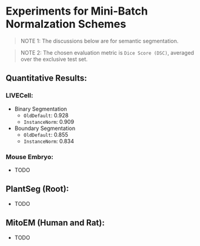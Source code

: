 # Experiments for Mini-Batch Normalzation Schemes

> NOTE 1: The discussions below are for semantic segmentation.

> NOTE 2: The chosen evaluation metric is `Dice Score (DSC)`, averaged over the exclusive test set.

## Quantitative Results:

### LIVECell:
- Binary Segmentation
    - `OldDefault`: 0.928
    - `InstanceNorm`: 0.909
- Boundary Segmentation 
    - `OldDefault`: 0.855
    - `InstanceNorm`: 0.834


### Mouse Embryo:
- TODO


## PlantSeg (Root):
- TODO


## MitoEM (Human and Rat):
- TODO